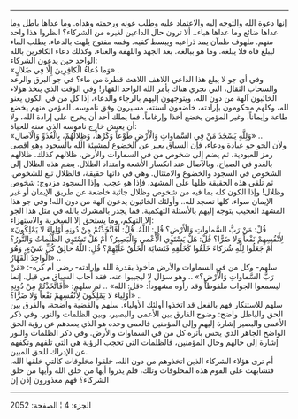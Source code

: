 ------------------------------------------------------------------------

إنها دعوة الله والتوجه إليه والاعتماد عليه وطلب عونه ورحمته وهداه. وما
عداها باطل وما عداها ضائع وما عداها هباء.. ألا ترون حال الداعين لغيره من
الشركاء؟ انظروا هذا واحد منهم. ملهوف ظمآن يمد ذراعيه ويبسط كفيه. وفمه
مفتوح يلهث بالدعاء. يطلب الماء ليبلغ فاه فلا يبلغه. وما هو ببالغه. بعد
الجهد واللهفة والعناء. وكذلك دعاء الكافرين بالله الواحد حين يدعون
الشركاء:  
«وَما دُعاءُ الْكافِرِينَ إِلَّا فِي ضَلالٍ» .  
وفي أي جو لا يبلغ هذا الداعي اللاهف اللاهث قطرة من ماء؟ في جو البرق
والرعد والسحاب الثقال، التي تجري هناك بأمر الله الواحد القهار! وفي الوقت
الذي يتخذ هؤلاء الخائبون آلهة من دون الله، ويتوجهون إليهم بالرجاء
والدعاء، إذا كل من في الكون يعنو لله، وكلهم محكومون بإرادته، خاضعون
لسنته، مسيرون وفق ناموسه. المؤمن منهم يخضع طاعة وإيماناً، وغير المؤمن
يخضع أخذا وإرغاماً، فما يملك أحد أن يخرج على إرادة الله، ولا أن يعيش خارج
ناموسه الذي سنه للحياة:  
«وَلِلَّهِ يَسْجُدُ مَنْ فِي السَّماواتِ وَالْأَرْضِ طَوْعاً وَكَرْهاً، وَظِلالُهُمْ، بِالْغُدُوِّ وَالْآصالِ»
..  
ولأن الجو جو عبادة ودعاء، فإن السياق يعبر عن الخضوع لمشيئة الله بالسجود
وهو اقصى رمز للعبودية، ثم يضم إلى شخوص من في السماوات والأرض، ظلالهم
كذلك. ظلالهم بالغدو في الصباح، وبالآصال عند انكسار الأشعة وامتداد
الظلال. يضم هذه الظلال إلى الشخوص في السجود والخضوع والامتثال. وهي في
ذاتها حقيقة، فالظلال تبع للشخوص. ثم تلقي هذه الحقيقة ظلها على المشهد،
فإذا هو عجب. وإذا السجود مزدوج: شخوص وظلال! وإذا الكون كله بما فيه من
شخوص وظلال جاثية خاضعة عن طريق الإيمان أو غير الإيمان سواء. كلها تسجد
لله.. وأولئك الخائبون يدعون آلهة من دون الله! وفي جو هذا المشهد العجيب
يتوجه إليهم بالأسئلة التهكمية. فما يجدر بالمشرك بالله في مثل هذا الجو
إلا التهكم، وما يستحق إلا السخرية والاستهزاء:  
«قُلْ: مَنْ رَبُّ السَّماواتِ وَالْأَرْضِ؟ قُلِ: اللَّهُ. قُلْ: أَفَاتَّخَذْتُمْ مِنْ دُونِهِ أَوْلِياءَ لا
يَمْلِكُونَ لِأَنْفُسِهِمْ نَفْعاً وَلا ضَرًّا؟ قُلْ: هَلْ يَسْتَوِي الْأَعْمى وَالْبَصِيرُ؟ أَمْ هَلْ تَسْتَوِي
الظُّلُماتُ وَالنُّورُ؟ أَمْ جَعَلُوا لِلَّهِ شُرَكاءَ خَلَقُوا كَخَلْقِهِ فَتَشابَهَ الْخَلْقُ عَلَيْهِمْ؟ قُلِ:
اللَّهُ خالِقُ كُلِّ شَيْءٍ، وَهُوَ الْواحِدُ الْقَهَّارُ» ..  
سلهم- وكل من في السماوات والأرض مأخوذ بقدرة الله وإرادته- رضي أم كره-:
«مَنْ رَبُّ السَّماواتِ وَالْأَرْضِ؟» .. وهو سؤال لا ليجيبوا عنه، فقد أجاب السياق من
قبل. إنما ليسمعوا الجواب ملفوظاً وقد رأوه مشهوداً: «قل: الله» .. ثم سلهم:
«أَفَاتَّخَذْتُمْ مِنْ دُونِهِ أَوْلِياءَ لا يَمْلِكُونَ لِأَنْفُسِهِمْ نَفْعاً وَلا ضَرًّا؟» ..  
سلهم للاستنكار فهم بالفعل قد اتخذوا أولئك الأولياء. سلهم والقضية واضحة،
والفرق بين الحق والباطل واضح: وضوح الفارق بين الأعمى والبصير، وبين
الظلمات والنور. وفي ذكر الأعمى والبصير إشارة إليهم وإلى المؤمنين فالعمى
وحده هو الذي يصدهم عن رؤية الحق الواضح الجاهر الذي يحس بأثره كل من في
السماوات والأرض. وفي ذكر الظلمات والنور إشارة إلى حالهم وحال المؤمنين،
فالظلمات التي تحجب الرؤية هي التي تلفهم وتكفهم عن الإدراك للحق المبين.  
أم ترى هؤلاء الشركاء الذين اتخذوهم من دون الله، خلقوا مخلوقات كالتي
خلقها الله. فتشابهت على القوم هذه المخلوقات وتلك، فلم يدروا أيها من خلق
الله وأيها من خلق الشركاء؟ فهم معذورون إذن إن

------------------------------------------------------------------------

الجزء: 4 ¦ الصفحة: 2052
